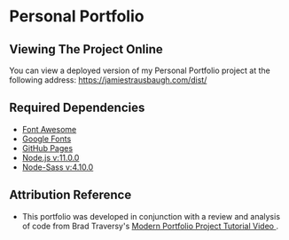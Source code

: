 # Personal Portfolio

## Viewing The Project Online

You can view a deployed version of my Personal Portfolio project at the following address:
https://jamiestrausbaugh.com/dist/

## Required Dependencies

- [Font Awesome](https://fontawesome.com/)
- [Google Fonts](https://fonts.google.com/)
- [GitHub Pages](https://pages.github.com/)
- [Node.js v:11.0.0](https://nodejs.org/en/)
- [Node-Sass v:4.10.0](https://www.npmjs.com/package/node-sass/v/4.10.0)

## Attribution Reference

- This portfolio was developed in conjunction with a review and analysis of code from Brad Traversy's [Modern Portfolio Project Tutorial Video ](https://youtu.be/gYzHS-n2gqU).
